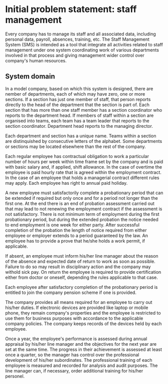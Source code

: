 # Initial problem statement: staff management

Every company has to manage its staff and all associated data, including personal data, payroll, absences, training, etc. The Staff Management System (SMS) is intended as a tool that integrate all activities related to staff management under one system coordinating work of various departments involved in that process and giving management wider control over company's human resources.

## System domain

In a model company, based on which this system is designed, there are nember of departments, each of which may have zero, one or more sections. If a section has just one member of staff, that person reports directly to the head of the department that the section is part of. Each section that has more than one staff member has a section coordinator who reports to the department head. If members of staff within a section are organised into teams, each team has a team leader that reports to the section coordinator. Department head reports to the managing director.

Each department and section has a unique name. Teams within a section are distinquished by consecutive letters of the alphabet. Some departments or sections may be located elsewhere than the rest of the company.

Each regular employee has contractual obligation to work a particular number of hours per week within time frame set by the company and is paid with basic salary and, if applied, shift allowance. In the case of overtime the employee is paid hourly rate that is agreed within the employment contract. In the case of an employee that holds a managerial contract different rules may apply. Each employee has right to annual paid holiday.

A new employee must satisfactorily complete a probationary period that can be extended if required but only once and for a period not longer than the first one. At the end there is an end of probation assessment carried out that may lead to not renewing the employment contract if the assessment is not satisfactory. There is not minimum term of employment during the first probationary period, but during the extended probation the notice needed to end employment is one week for either party. After successful completion of the probation the length of notice required from either employee or employer extends to a period guaranteed by the law. An employee has to provide a prove that he/she holds a work permit, if applicable.

If absent, an employee must inform his/her line manager about the reason of the absence and expected date of return to work as soon as possible. Failure to do so may result in disciplinary action and the company may withold sick pay. On return the employee is required to provide certification either from doctor or oneself, depending the rules applicable to that case.

Each employee after satisfactory completion of the probationary period is entitled to join the company pension scheme if one is provided.

The company provides all means required for an employee to carry out his/her duties. If electronic devices are provided like laptop or mobile phone, they remain company's properties and the employee is restricted to use them for business purposes with accordance to the applicable company policies. The company keeps records of the devices held by each employee.

Once a year, the employee's performance is assessed during annual appraisal by his/her line manager and the objectives for the next year are set at the same time. The progress in their achievement is assessed at least once a quarter, so the manager has control over the professional development of his/her subordinates. The professional training of each employee is measured and recorded for analysis and audit purposes. The line manager can, if necessary, order additional training for his/her personel.
